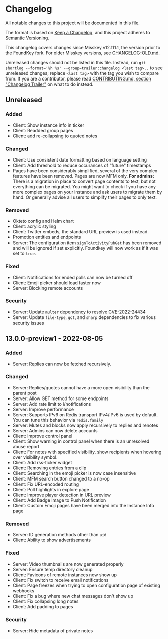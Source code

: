 # Changelog
All notable changes to this project will be documented in this file.

The format is based on [Keep a Changelog](https://keepachangelog.com/en/1.0.0/),
and this project adheres to [Semantic Versioning](https://semver.org/spec/v2.0.0.html).

This changelog covers changes since Misskey v12.111.1, the version prior to the FoundKey fork.
For older Misskey versions, see [CHANGELOG-OLD.md](./CHANGELOG-OLD.md).

Unreleased changes should not be listed in this file.
Instead, run `git shortlog --format='%h %s' --group=trailer:changelog <last tag>..` to see unreleased changes; replace `<last tag>` with the tag you wish to compare from.
If you are a contributor, please read [CONTRIBUTING.md, section "Changelog Trailer"](./CONTRIBUTING.md#changelog-trailer) on what to do instead.

## Unreleased
### Added
- Client: Show instance info in ticker
- Client: Readded group pages
- Client: add re-collapsing to quoted notes

### Changed
- Client: Use consistent date formatting based on language setting
- Client: Add threshold to reduce occurances of "future" timestamps
- Pages have been considerably simplified, several of the very complex features have been removed.
  Pages are now MFM only.
  **For admins:** There is a migration in place to convert page contents to text, but not everything can be migrated.
  You might want to check if you have any more complex pages on your instance and ask users to migrate them by hand.
  Or generally advise all users to simplify their pages to only text.

### Removed
- Okteto config and Helm chart
- Client: acrylic styling
- Client: Twitter embeds, the standard URL preview is used instead.
- Promotion entities and endpoints
- Server: The configuration item `signToActivityPubGet` has been removed and will be ignored if set explicitly.
  Foundkey will now work as if it was set to `true`.

### Fixed
- Client: Notifications for ended polls can now be turned off
- Client: Emoji picker should load faster now
- Server: Blocking remote accounts

### Security
- Server: Update `multer` dependency to resolve [CVE-2022-24434](https://nvd.nist.gov/vuln/detail/CVE-2022-24434)
- Server: Update `file-type`, `got`, and `sharp` dependencies to fix various security issues

## 13.0.0-preview1 - 2022-08-05
### Added
- Server: Replies can now be fetched recursively.

### Changed
- Server: Replies/quotes cannot have a more open visibility than the parent post
- Server: Allow GET method for some endpoints
- Server: Add rate limit to i/notifications
- Server: Improve performance
- Server: Supports IPv6 on Redis transport
  IPv4/IPv6 is used by default. You can tune this behavior via `redis.family`
- Server: Mutes and blocks now apply recursively to replies and renotes
- Server: Admins can now delete accounts
- Client: Improve control panel
- Client: Show warning in control panel when there is an unresolved abuse report
- Client: For notes with specified visibility, show recipients when hovering over visibility symbol.
- Client: Add rss-ticker widget
- Client: Removing entries from a clip
- Client: Searching in the emoji picker is now case insensitive
- Client: MFM search button changed to a no-op
- Client: Fix URL-encoded routing
- Client: Poll highlights in explore page
- Client: Improve player detection in URL preview
- Client: Add Badge Image to Push Notification
- Client: Custom Emoji pages have been merged into the Instance Info page

### Removed
- Server: ID generation methods other than `aid`
- Client: Ability to show advertisements

### Fixed
- Server: Video thumbnails are now generated properly
- Server: Ensure temp directory cleanup
- Client: Favicons of remote instances now show up
- Client: Fix switch to receive email notifications
- Client: Page freezes when trying to open configuration page of existing webhooks
- Client: Fix a bug where new chat messages don't show up
- Client: Fix collapsing long notes
- Client: Add padding to pages

### Security
- Server: Hide metadata of private notes
